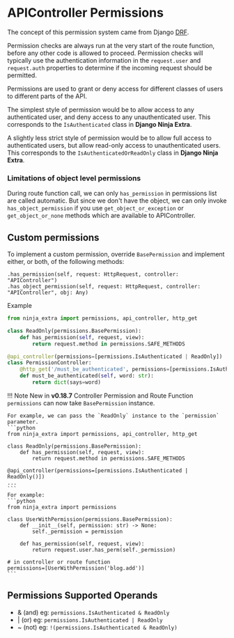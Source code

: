 # **APIController Permissions**

The concept of this permission system came from Django [DRF](https://www.django-rest-framework.org/api-guide/permissions/).

Permission checks are always run at the very start of the route function, before any other code is allowed to proceed. 
Permission checks will typically use the authentication information in the `request.user` and `request.auth` properties to determine if the incoming request should be permitted.

Permissions are used to grant or deny access for different classes of users to different parts of the API.

The simplest style of permission would be to allow access to any authenticated user, and deny access to any unauthenticated user. 
This corresponds to the `IsAuthenticated` class in **Django Ninja Extra**.

A slightly less strict style of permission would be to allow full access to authenticated users, but allow read-only access to unauthenticated users. 
This corresponds to the `IsAuthenticatedOrReadOnly` class in **Django Ninja Extra**.

### **Limitations of object level permissions**
During route function call, we can only `has_permission` in permissions list are called automatic. 
But since we don't have the object, we can only invoke `has_object_permission` if you use `get_object_or_exception` or `get_object_or_none` methods which are available to APIController.

## **Custom permissions**

To implement a custom permission, override `BasePermission` and implement either, or both, of the following methods:

    .has_permission(self, request: HttpRequest, controller: "APIController")
    .has_object_permission(self, request: HttpRequest, controller: "APIController", obj: Any)
Example

```python
from ninja_extra import permissions, api_controller, http_get

class ReadOnly(permissions.BasePermission):
    def has_permission(self, request, view):
        return request.method in permissions.SAFE_METHODS

@api_controller(permissions=[permissions.IsAuthenticated | ReadOnly])
class PermissionController:
    @http_get('/must_be_authenticated', permissions=[permissions.IsAuthenticated])
    def must_be_authenticated(self, word: str):
        return dict(says=word)
```
!!! Note
    New in **v0.18.7**
    Controller Permission and Route Function `permissions` can now take `BasePermission` instance.
    
    For example, we can pass the `ReadOnly` instance to the `permission` parameter.
    ```python
    from ninja_extra import permissions, api_controller, http_get
    
    class ReadOnly(permissions.BasePermission):
        def has_permission(self, request, view):
            return request.method in permissions.SAFE_METHODS
    
    @api_controller(permissions=[permissions.IsAuthenticated | ReadOnly()])
    ...
    ```
    For example:
    ```python
    from ninja_extra import permissions
    
    class UserWithPermission(permissions.BasePermission):
        def __init__(self, permission: str) -> None:
            self._permission = permission
        
        def has_permission(self, request, view):
            return request.user.has_perm(self._permission)
        
    # in controller or route function
    permissions=[UserWithPermission('blog.add')]
    ```

## **Permissions Supported Operands**
- & (and) eg: `permissions.IsAuthenticated & ReadOnly`
- | (or) eg: `permissions.IsAuthenticated | ReadOnly`
- ~ (not) eg: `!(permissions.IsAuthenticated & ReadOnly)`
